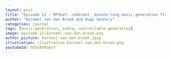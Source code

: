 ```yaml
---
layout: post
title: "Episode 12 : MP3net: coherent, minute-long music generation from raw audio with a simple convolutional GAN"
author: "Korneel van den Broek and Hugo Sonnery"
categories: journal
tags: [music-generation, audio, controllable-generation]
image: episode-12-korneel-van-den-broek.png
author_picture: korneel-van-den-broek.jpeg
illustration: illustration-korneel-van-den-broek.png
youtubeId: 9X5u8tKUecY
---
```

